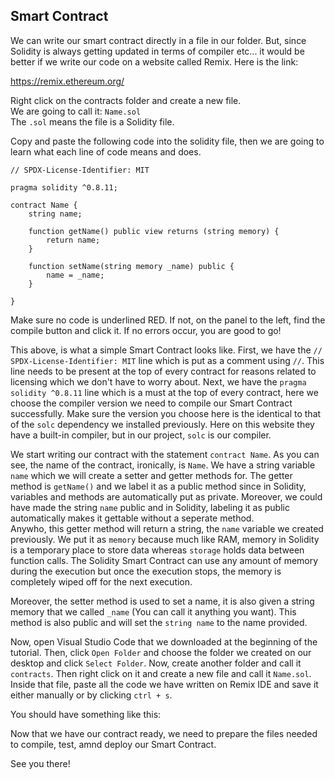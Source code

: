 ## Smart Contract
We can write our smart contract directly in a file in our folder. But, since Solidity is always getting updated in terms of compiler etc... it would be better if we write our code on a website called Remix. Here is the link:

https://remix.ethereum.org/

Right click on the contracts folder and create a new file.  
We are going to call it: ```Name.sol```  
The ```.sol``` means the file is a Solidity file.  

Copy and paste the following code into the solidity file, then we are going to learn what each line of code means and does.  
```
// SPDX-License-Identifier: MIT

pragma solidity ^0.8.11;

contract Name {
    string name;

    function getName() public view returns (string memory) {
        return name;
    }

    function setName(string memory _name) public {
        name = _name;
    }

}
```

Make sure no code is underlined RED. If not, on the panel to the left, find the compile button and click it. If no errors occur, you are good to go!  

This above, is what a simple Smart Contract looks like. First, we have the ```// SPDX-License-Identifier: MIT``` line which is put as a comment using ```//```. This line needs to be present at the top of every contract for reasons related to licensing which we don't have to worry about. Next, we have the ```pragma solidity ^0.8.11``` line which is a must at the top of every contract, here we choose the compiler version we need to compile our Smart Contract successfully. Make sure the version you choose here is the identical to that of the ```solc``` dependency we installed previously. Here on this website they have a built-in compiler, but in our project, ```solc``` is our compiler.  

We start writing our contract with the statement ```contract Name```. As you can see, the name of the contract, ironically, is ```Name```. We have a string variable ```name``` which we will create a setter and getter methods for. The getter method is ```getName()``` and we label it as a public method since in Solidity, variables and methods are automatically put as private. Moreover,  we could have made the string ```name``` public and in Solidity, labeling it as public automatically makes it gettable without a seperate method.  
Anywho, this getter method will return a string, the ```name``` variable we created previously. We put it as ```memory``` because much like RAM, memory in Solidity is a temporary place to store data whereas ```storage``` holds data between function calls. The Solidity Smart Contract can use any amount of memory during the execution but once the execution stops, the memory is completely wiped off for the next execution.  

Moreover, the setter method is used to set a name, it is also given a string memory that we called ```_name``` (You can call it anything you want). This method is also public and will set the ```string name``` to the name provided.  

Now, open Visual Studio Code that we downloaded at the beginning of the tutorial. Then, click ```Open Folder``` and choose the folder we created on our desktop and click ```Select Folder```. Now, create another folder and call it ```contracts```. Then right click on it and create a new file and call it ```Name.sol```. Inside that file, paste all the code we have written on Remix IDE and save it either manually or by clicking ```ctrl + s```.  

You should have something like this:  


Now that we have our contract ready, we need to prepare the files needed to compile, test, amnd deploy our Smart Contract.

See you there! 
